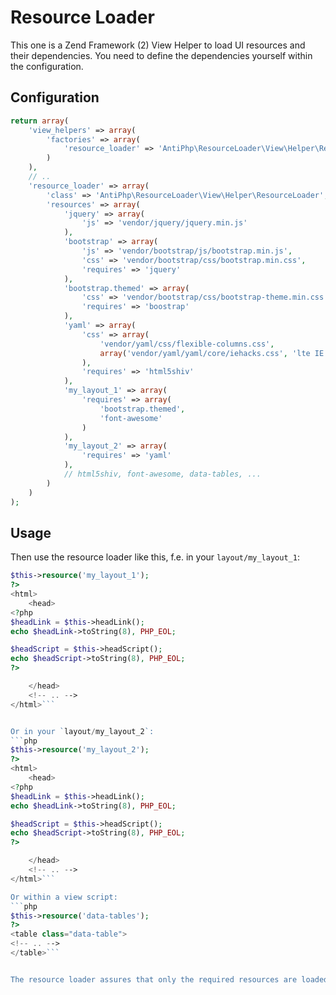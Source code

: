Resource Loader
===============

This one is a Zend Framework (2) View Helper to load UI resources and their dependencies.
You need to define the dependencies yourself within the configuration.


Configuration
-------------

```php
return array(
    'view_helpers' => array(
        'factories' => array(
            'resource_loader' => 'AntiPhp\ResourceLoader\View\Helper\ResourceLoaderServiceFactory'
        )
    ),
    // ..
    'resource_loader' => array(
        'class' => 'AntiPhp\ResourceLoader\View\Helper\ResourceLoader',
        'resources' => array(
            'jquery' => array(
                'js' => 'vendor/jquery/jquery.min.js'
            ),
            'bootstrap' => array(
                'js' => 'vendor/bootstrap/js/bootstrap.min.js',
                'css' => 'vendor/bootstrap/css/bootstrap.min.css',
                'requires' => 'jquery'
            ),
            'bootstrap.themed' => array(
                'css' => 'vendor/bootstrap/css/bootstrap-theme.min.css',
                'requires' => 'boostrap'
            ),
            'yaml' => array(
                'css' => array(
                    'vendor/yaml/css/flexible-columns.css',
                    array('vendor/yaml/yaml/core/iehacks.css', 'lte IE 7')
                ),
                'requires' => 'html5shiv'
            ),
            'my_layout_1' => array(
                'requires' => array(
                    'bootstrap.themed',
                    'font-awesome'
                )
            ),
            'my_layout_2' => array(
                'requires' => 'yaml'
            ),
            // html5shiv, font-awesome, data-tables, ...
        )
    )
);
```


Usage
-----

Then use the resource loader like this, f.e. in your `layout/my_layout_1`:
```php
$this->resource('my_layout_1');
?>
<html>
    <head>
<?php
$headLink = $this->headLink();
echo $headLink->toString(8), PHP_EOL;

$headScript = $this->headScript();
echo $headScript->toString(8), PHP_EOL;
?>

    </head>
    <!-- .. -->
</html>```


Or in your `layout/my_layout_2`:
```php
$this->resource('my_layout_2');
?>
<html>
    <head>
<?php
$headLink = $this->headLink();
echo $headLink->toString(8), PHP_EOL;

$headScript = $this->headScript();
echo $headScript->toString(8), PHP_EOL;
?>

    </head>
    <!-- .. -->
</html>```

Or within a view script:
```php
$this->resource('data-tables');
?>
<table class="data-table">
<!-- .. -->
</table>```


The resource loader assures that only the required resources are loaded.